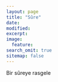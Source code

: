 ```yaml
---
layout: page
title: "Sûre"
date: 
modified:
excerpt:
image:
  feature:
search_omit: true
sitemap: false
---
```

<html>
<head>
	<script>
		var posts = [];
		{% for post in site.posts %}
		posts.push("{{ post.url }}");
		{% endfor %}
		document.write("<meta http-equiv=\"refresh\" content=\"1;url=");
		document.write(posts[Math.floor(Math.random() * posts.length)]);
		document.write("\">");
	</script>
</head>

<body>
	Bir sûreye rasgele 
	<script>
		document.write("<a href=\"");
		document.write(posts[Math.floor(Math.random() * posts.length)]);
		document.write("\">yönlendiriliyorsunuz</a>...");
	</script>
</body>
</html>
